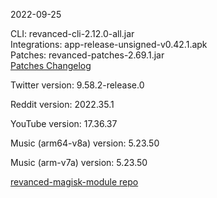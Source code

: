 2022-09-25
  
CLI: revanced-cli-2.12.0-all.jar  
Integrations: app-release-unsigned-v0.42.1.apk  
Patches: revanced-patches-2.69.1.jar  
[Patches Changelog](https://github.com/revanced/revanced-patches/releases/tag/v2.69.1)  

Twitter version: 9.58.2-release.0  

Reddit version: 2022.35.1  

YouTube version: 17.36.37  

Music (arm64-v8a) version: 5.23.50  

Music (arm-v7a) version: 5.23.50  

[revanced-magisk-module repo](https://github.com/j-hc/revanced-magisk-module)
